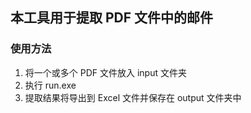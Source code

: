 ## 本工具用于提取 PDF 文件中的邮件

### 使用方法

1. 将一个或多个 PDF 文件放入 input 文件夹
2. 执行 run.exe
3. 提取结果将导出到 Excel 文件并保存在 output 文件夹中
